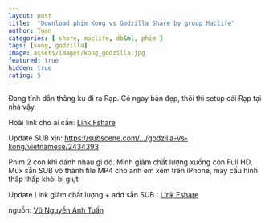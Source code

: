 ```yaml
---
layout: post
title:  "Download phim Kong vs Godzilla Share by group Maclife"
author: Tuan
categories: [ share, maclife, db&ml, phim ]
tags: [kong, godzilla]
image: assets/images/kong_godzilla.jpg
featured: true
hidden: true
rating: 5
---
```


Đang tính dẫn thằng ku đi ra Rạp. Có ngay bản đẹp, thôi thì setup cái Rạp tại nhà vậy.

Hoài link cho ai cần: [Link Fshare](https://bit.ly/39sQjEO)

Update SUB xịn:
https://subscene.com/.../godzilla-vs-kong/vietnamese/2434393

Phim 2 con khỉ đánh nhau gì đó. Mình giảm chất lượng xuống còn Full HD, Mux sẵn SUB vô thành file MP4 cho anh em xem trên iPhone, máy cấu hình thấp thấp khỏi bị giựt

Update Link giảm chất lượng + add sẵn SUB : [Link Fshare](https://bit.ly/2PhB5vL)

nguồn: [Vũ Nguyễn Anh Tuấn](https://www.facebook.com/maclife.vn/posts/4583720751644502)
